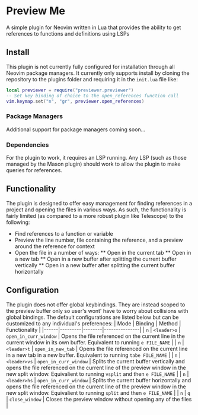 # Preview Me
A simple plugin for Neovim written in Lua that provides the ability to get references to functions and definitions using LSPs

## Install
This plugin is not currently fully configured for installation through all Neovim package managers. It currently only 
supports install by cloning the repository to the plugins folder and requiring it in the `init.lua` file like:

```lua
local previewer = require("previewer.previewer")
-- Set key binding of choice to the open_references function call
vim.keymap.set("n", "gr", previewer.open_references)
```

### Package Managers
Additional support for package managers coming soon...

### Dependencies
For the plugin to work, it requires an LSP running. Any LSP (such as those managed by the Mason plugin) should work to 
allow the plugin to make queries for references.

## Functionality
The plugin is designed to offer easy management for finding references in a project and opening the files in various ways.
As such, the functionality is fairly limited (as compared to a more robust plugin like Telescope) to the following:
* Find references to a function or variable
* Preview the line number, file containing the reference, and a preview around the reference for context
* Open the file in a number of ways:
** Open in the current tab
** Open in a new tab
** Open in a new buffer after splitting the current buffer vertically
** Open in a new buffer after splitting the current buffer horizontally

## Configuration
The plugin does not offer global keybindings. They are instead scoped to the preview buffer only so user's wont' have
to worry about collisions with global bindings. The default configurations are listed below but can be customized to
any individual's preferences:
| Mode | Binding | Method | Functionality |
|------|---------|--------|---------------|
| `n` | `<leader>o` | `open_in_curr_window` | Opens the file referenced on the current line in the current window in its own buffer. Equivalent to running `e FILE_NAME` |
| `n` | `<leader>t` | `open_in_new_tab` | Opens the file referenced on the current line in a new tab in a new buffer. Equivalent to running `tabe FILE_NAME` |
| `n` | `<leader>vs` | `open_in_curr_window` | Splits the current buffer vertically and opens the file referenced on the current line of the preview window in the new split window. Equivalient to running `vsplit` and then `e FILE_NAME` |
| `n` | `<leader>hs` | `open_in_curr_window` | Splits the current buffer horizontally and opens the file referenced on the current line of the preview window in the new split window. Equivalient to running `split` and then `e FILE_NAME` |
| `n` | `q` | `close_window` | Closes the preview window without opening any of the files |


